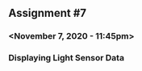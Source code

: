 ## Assignment #7
### <Frank Kenneth C. Barsalote>
### <November 7, 2020 - 11:45pm>
### Displaying Light Sensor Data
